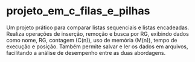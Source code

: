 # projeto_em_c_filas_e_pilhas
Um projeto prático para comparar listas sequenciais e listas encadeadas. Realiza operações de inserção, remoção e busca por RG, exibindo dados como nome, RG, contagem (C(n)), uso de memória (M(n)), tempo de execução e posição. Também permite salvar e ler os dados em arquivos, facilitando a análise de desempenho entre as duas abordagens.
